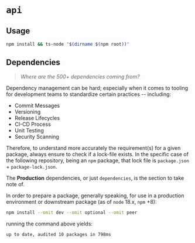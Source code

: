 # `api` #

## Usage ##

```bash
npm install && ts-node "$(dirname $(npm root))"
```

## Dependencies ##

> *Where are the 500+ dependencies coming from?*

Dependency management can be hard; especially when it comes to tooling
for development teams to standardize certain practices -- including:

- Commit Messages
- Versioning
- Release Lifecycles
- CI-CD Process
- Unit Testing
- Security Scanning

Therefore, to understand more accurately the requirement(s) for a given package,
always ensure to check if a lock-file exists. In the specific case of the following
repository, being an `npm` package, that lock file is `package.json` + `package-lock.json`.

The **Production** dependencies, or just `dependencies`, is the section to take note of.

In order to prepare a package, generally speaking, for use in a production environment or
downstream package (as of `node` 18.x, `npm` +8):

```bash
npm install --omit dev --omit optional --omit peer
```

running the command above yields:

```log
up to date, audited 10 packages in 798ms
```
